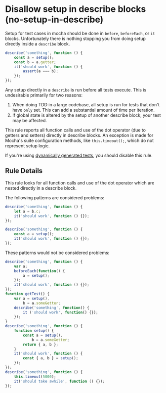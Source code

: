 # Disallow setup in describe blocks (no-setup-in-describe)

Setup for test cases in mocha should be done in `before`, `beforeEach`, or `it` blocks. Unfortunately there is nothing stopping you from doing setup directly inside a `describe` block.

```js
describe('something', function () {
    const a = setup();
    const b = a.getter;
    it('should work', function () {
        assert(a === b);
    });
});
```

Any setup directly in a `describe` is run before all tests execute. This is undesirable primarily for two reasons:

1. When doing TDD in a large codebase, all setup is run for tests that don't have `only` set. This can add a substantial amount of time per iteration.
2. If global state is altered by the setup of another describe block, your test may be affected.

This rule reports all function calls and use of the dot operator (due to getters and setters) directly in describe blocks. An exception is made for Mocha's suite configuration methods, like `this.timeout();`, which do not represent setup logic.

If you're using [dynamically generated tests](https://mochajs.org/#dynamically-generating-tests), you should disable this rule.

## Rule Details

This rule looks for all function calls and use of the dot operator which are nested directly in a describe block.

The following patterns are considered problems:

```js
describe('something', function () {
    let a = b.c;
    it('should work', function () {});
});

describe('something', function () {
    const a = setup();
    it('should work', function () {});
});

```

These patterns would not be considered problems:

```js
describe('something', function () {
    var a;
    beforeEach(function() {
        a = setup();
    });
    it('should work', function () {});
});
function getTest() {
    var a = setup(),
        b = a.someGetter;
    describe('something', function() {
        it ('should work', function() {});
    });
}
describe('something', function () {
    function setup() {
        const a = setup(),
            b = a.someGetter;
        return { a, b };
    }
    it('should work', function () {
        const { a, b } = setup();
    });
});
describe('something', function () {
    this.timeout(5000);
    it('should take awhile', function () {});
});
```
